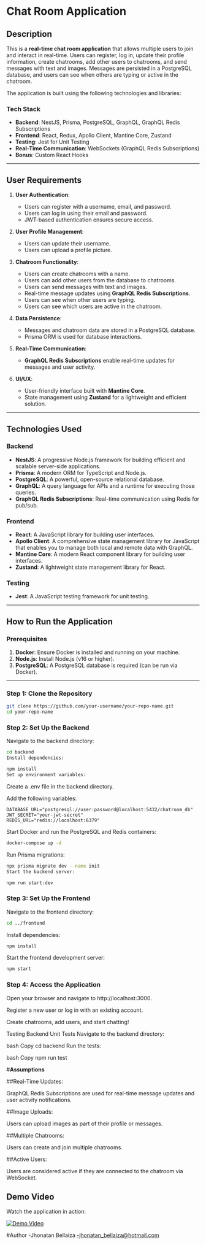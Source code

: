 # **Chat Room Application**

## **Description**
This is a **real-time chat room application** that allows multiple users to join and interact in real-time. Users can register, log in, update their profile information, create chatrooms, add other users to chatrooms, and send messages with text and images. Messages are persisted in a PostgreSQL database, and users can see when others are typing or active in the chatroom.

The application is built using the following technologies and libraries:

### **Tech Stack**
- **Backend**: NestJS, Prisma, PostgreSQL, GraphQL, GraphQL Redis Subscriptions
- **Frontend**: React, Redux, Apollo Client, Mantine Core, Zustand
- **Testing**: Jest for Unit Testing
- **Real-Time Communication**: WebSockets (GraphQL Redis Subscriptions)
- **Bonus**: Custom React Hooks

---

## **User Requirements**
1. **User Authentication**:
   - Users can register with a username, email, and password.
   - Users can log in using their email and password.
   - JWT-based authentication ensures secure access.

2. **User Profile Management**:
   - Users can update their username.
   - Users can upload a profile picture.

3. **Chatroom Functionality**:
   - Users can create chatrooms with a name.
   - Users can add other users from the database to chatrooms.
   - Users can send messages with text and images.
   - Real-time message updates using **GraphQL Redis Subscriptions**.
   - Users can see when other users are typing.
   - Users can see which users are active in the chatroom.

4. **Data Persistence**:
   - Messages and chatroom data are stored in a PostgreSQL database.
   - Prisma ORM is used for database interactions.

5. **Real-Time Communication**:
   - **GraphQL Redis Subscriptions** enable real-time updates for messages and user activity.

6. **UI/UX**:
   - User-friendly interface built with **Mantine Core**.
   - State management using **Zustand** for a lightweight and efficient solution.

---

## **Technologies Used**
### **Backend**
- **NestJS**: A progressive Node.js framework for building efficient and scalable server-side applications.
- **Prisma**: A modern ORM for TypeScript and Node.js.
- **PostgreSQL**: A powerful, open-source relational database.
- **GraphQL**: A query language for APIs and a runtime for executing those queries.
- **GraphQL Redis Subscriptions**: Real-time communication using Redis for pub/sub.

### **Frontend**
- **React**: A JavaScript library for building user interfaces.
- **Apollo Client**: A comprehensive state management library for JavaScript that enables you to manage both local and remote data with GraphQL.
- **Mantine Core**: A modern React component library for building user interfaces.
- **Zustand**: A lightweight state management library for React.

### **Testing**
- **Jest**: A JavaScript testing framework for unit testing.

---

## **How to Run the Application**

### **Prerequisites**
1. **Docker**: Ensure Docker is installed and running on your machine.
2. **Node.js**: Install Node.js (v16 or higher).
3. **PostgreSQL**: A PostgreSQL database is required (can be run via Docker).
---

### **Step 1: Clone the Repository**
```bash
git clone https://github.com/your-username/your-repo-name.git
cd your-repo-name
````
### **Step 2: Set Up the Backend**
Navigate to the backend directory:

```bash
cd backend
Install dependencies:
````
````bash
npm install
Set up environment variables:
````
Create a .env file in the backend directory.

Add the following variables:

````
DATABASE_URL="postgresql://user:password@localhost:5432/chatroom_db"
JWT_SECRET="your-jwt-secret"
REDIS_URL="redis://localhost:6379"
````
Start Docker and run the PostgreSQL and Redis containers:

````bash
docker-compose up -d
````
Run Prisma migrations:

````bash
npx prisma migrate dev --name init
Start the backend server:
````
````bash
npm run start:dev
````
### **Step 3: Set Up the Frontend**
Navigate to the frontend directory:

````bash
cd ../frontend
````
Install dependencies:

````bash
npm install
````

Start the frontend development server:

````bash
npm start
````
### **Step 4: Access the Application**
Open your browser and navigate to http://localhost:3000.

Register a new user or log in with an existing account.

Create chatrooms, add users, and start chatting!

Testing
Backend Unit Tests
Navigate to the backend directory:

bash
Copy
cd backend
Run the tests:

bash
Copy
npm run test



#**Assumptions**

##Real-Time Updates:

GraphQL Redis Subscriptions are used for real-time message updates and user activity notifications.

##Image Uploads:

Users can upload images as part of their profile or messages.

##Multiple Chatrooms:

Users can create and join multiple chatrooms.

##Active Users:

Users are considered active if they are connected to the chatroom via WebSocket.

## **Demo Video**
Watch the application in action:

[![Demo Video](https://img.youtube.com/vi/hWJT24P5Xss/0.jpg)](https://www.youtube.com/watch?v=hWJT24P5Xss)

#Author
-Jhonatan Bellaiza
-jhonatan_bellaiza@hotmail.com
